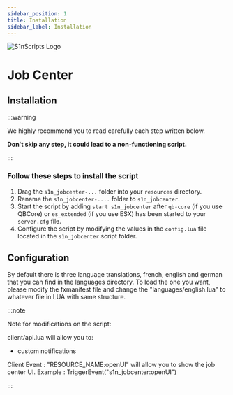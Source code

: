 ```yaml
---
sidebar_position: 1
title: Installation
sidebar_label: Installation
---
```


![S1nScripts Logo](https://forum.cfx.re/uploads/default/original/4X/9/8/a/98ac13619ec0907330a841cd70eef867ecb989ec.jpeg)

# Job Center 
## Installation

:::warning

We highly recommend you to read carefully each step written below.

**Don't skip any step, it could lead to a non-functioning script.**

:::

### Follow these steps to install the script

1. Drag the `s1n_jobcenter-...` folder into your `resources` directory.
2. Rename the `s1n_jobcenter-....` folder to `s1n_jobcenter`.
3. Start the script by adding `start s1n_jobcenter` after `qb-core` (if you use QBCore) or `es_extended` (if you use ESX) has been started to your `server.cfg` file.
4. Configure the script by modifying the values in the `config.lua` file located in the `s1n_jobcenter` script folder.

## Configuration

By default there is three language translations, french, english and german that you can find in the languages directory.
To load the one you want, please modify the fxmanifest file and change the "languages/english.lua" to whatever file in LUA with same structure.

:::note


Note for modifications on the script:

client/api.lua will allow you to:
- custom notifications

Client Event : "RESOURCE_NAME:openUI" will allow you to show the job center UI.
Example : TriggerEvent("s1n_jobcenter:openUI")

:::